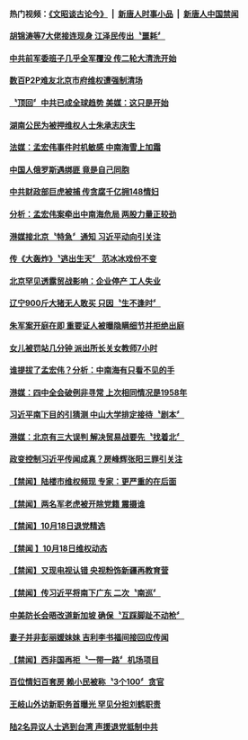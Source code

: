 #### 热门视频：[《文昭谈古论今》](https://github.com/gfw-breaker/wenzhao/blob/master/README.md?t=10191534) &nbsp;|&nbsp; [新唐人时事小品](https://github.com/gfw-breaker/ntdtv-comedy/blob/master/README.md?t=10191534) &nbsp;|&nbsp; [新唐人中国禁闻](https://github.com/gfw-breaker/ntdtv-news/blob/master/README.md?t=10191534)


#### [胡锦涛等7大佬接连现身 江泽民传出〝噩耗〞](../pages/news204/a1395969.md?t=10191534) 

#### [中共前军委班子几乎全军覆没 传二轮大清洗开始](../pages/news204/a1396023.md?t=10191534) 

#### [数百P2P难友北京市府维权遭强制清场](../pages/news204/a1396022.md?t=10191534) 

#### [〝顶回〞中共已成全球趋势 美媒：这只是开始](../pages/news204/a1396019.md?t=10191534) 

#### [湖南公民为被押维权人士朱承志庆生](../pages/news204/a1396020.md?t=10191534) 

#### [法媒：孟宏伟事件时机敏感 中南海雪上加霜](../pages/news204/a1396007.md?t=10191534) 

#### [中国人俄罗斯遇绑匪 竟是自己同胞](../pages/news204/a1396013.md?t=10191534) 

#### [中共财政部巨虎被捕 传贪腐千亿拥148情妇](../pages/news204/a1395998.md?t=10191534) 

#### [分析：孟宏伟案牵出中南海危局  两股力量正较劲](../pages/news204/a1395854.md?t=10191534) 

#### [港媒接北京〝特急〞通知 习近平动向引关注](../pages/news204/a1395985.md?t=10191534) 

#### [传《大轰炸》〝逃出生天〞 范冰冰戏份不变](../pages/news204/a1395978.md?t=10191534) 

#### [北京罕见透露贸战影响：企业停产 工人失业](../pages/news204/a1395222.md?t=10191534) 

#### [辽宁900斤大猪无人敢买 只因〝生不逢时〞](../pages/news204/a1395980.md?t=10191534) 

#### [朱军案开庭在即 重要证人被曝隐瞒细节并拒绝出庭](../pages/news204/a1395956.md?t=10191534) 

#### [女儿被罚站几分钟 派出所长关女教师7小时](../pages/news204/a1395957.md?t=10191534) 

#### [谁提拔了孟宏伟？分析：中南海有只看不见的手](../pages/news204/a1395848.md?t=10191534) 


#### [港媒：四中全会破例非寻常 上次相同情况是1958年](../pages/news204/a1395755.md?t=10191534) 

#### [习近平南下目的引猜测 中山大学排定接待〝剧本〞](../pages/news204/a1395945.md?t=10191534) 

#### [港媒：北京有三大误判 解决贸易战要先〝找着北〞](../pages/news204/a1395929.md?t=10191534) 

#### [政变控制习近平传闻成真？房峰辉张阳三罪引关注](../pages/news204/a1395689.md?t=10191534) 


#### [【禁闻】陆楼市维权频现 专家：更严重的在后面](../pages/news204/a1395933.md?t=10191534) 

#### [【禁闻】两名军老虎被开除党籍 震摄谁](../pages/news204/a1395932.md?t=10191534) 

#### [【禁闻】10月18日退党精选](../pages/news204/a1395928.md?t=10191534) 

#### [【禁闻 】10月18日维权动态](../pages/news204/a1395927.md?t=10191534) 

#### [【禁闻】又现电视认错 央视粉饰新疆再教育营](../pages/news204/a1395926.md?t=10191534) 

#### [【禁闻】传习近平将南下广东 二次〝南巡〞](../pages/news204/a1395914.md?t=10191534) 

#### [中美防长会晤改道新加坡 确保〝互踩脚趾不动枪〞](../pages/news204/a1395912.md?t=10191534) 

#### [妻子并非彭丽媛妹妹 吉利李书福间接回应传闻](../pages/news204/a1395902.md?t=10191534) 

#### [【禁闻】西非国再拒〝一带一路〞机场项目](../pages/news204/a1395906.md?t=10191534) 

#### [百位情妇百套房 赖小民被称〝3个100〞贪官](../pages/news204/a1395901.md?t=10191534) 

#### [王岐山外访新职务首曝光 罕见分担刘鹤职责](../pages/news204/a1395891.md?t=10191534) 

#### [陆2名异议人士逃到台湾 声援退党抵制中共](../pages/news204/a1395882.md?t=10191534) 

